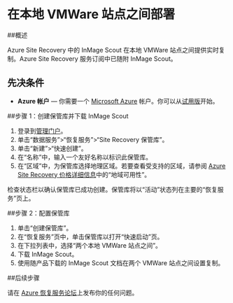 <properties 
	pageTitle="在本地 VMWare 站点之间部署" 
	description="Azure Site Recovery 中的 InMage Scout 可以处理本地 VMWare 站点之间的复制、故障转移和恢复。" 
	services="site-recovery" 
	documentationCenter="" 
	authors="rayne-wiselman" 
	manager="jwhit" 
	editor=""/>

<tags 
	ms.service="site-recovery" 
	ms.date="05/29/2015" 
	wacn.date="10/03/2015"/>


# 在本地 VMWare 站点之间部署


##概述

Azure Site Recovery 中的 InMage Scout 在本地 VMWare 站点之间提供实时复制。Azure Site Recovery 服务订阅中已随附 InMage Scout。


## 先决条件

- **Azure 帐户** — 你需要一个 [Microsoft Azure](http://www.windowsazure.cn/) 帐户。你可以从[试用版](/pricing/1rmb-trial)开始。


##步骤 1：创建保管库并下载 InMage Scout

1. 登录到[管理门户](https://manage.windowsazure.cn)。
2. 单击“数据服务”>“恢复服务”>“Site Recovery 保管库”。
3. 单击“新建”>“快速创建”。
4. 在“名称”中，输入一个友好名称以标识此保管库。
5. 在“区域”中，为保管库选择地理区域。若要查看受支持的区域，请参阅 [Azure Site Recovery 价格详细信息](http://www.windowsazure.cn/home/features/site-recovery/#price)中的“地域可用性”。

<P>检查状态栏以确认保管库已成功创建。保管库将以“活动”状态列在主要的“恢复服务”页上。</P>

##步骤 2：配置保管库

1. 单击“创建保管库”。
2. 在“恢复服务”页中，单击保管库以打开“快速启动”页。
3. 在下拉列表中，选择“两个本地 VMWare 站点之间”。
4. 下载 InMage Scout。
5. 使用随产品下载的 InMage Scout 文档在两个 VMWare 站点之间设置复制。


##后续步骤

请在 [Azure 恢复服务论坛](https://social.msdn.microsoft.com/forums/azure/home?forum=hypervrecovmgr)上发布你的任何问题。

<!---HONumber=71-->